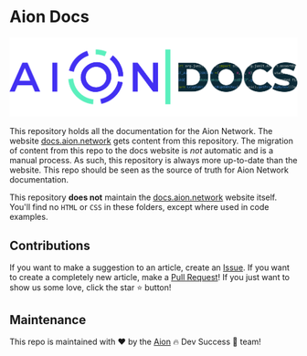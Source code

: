 # Aion Docs

![Aion Logo](/aion-docs-logo.png)

This repository holds all the documentation for the Aion Network. The website [docs.aion.network](https://docs.aion.network/) gets content from this repository. The migration of content from this repo to the docs website is _not_ automatic and is a manual process. As such, this repository is always more up-to-date than the website. This repo should be seen as the source of truth for Aion Network documentation.

This repository **does not** maintain the [docs.aion.network](https://docs.aion.network) website itself. You'll find no `HTML` or `CSS` in these folders, except where used in code examples.

## Contributions

If you want to make a suggestion to an article, create an [Issue](https://github.com/aionnetwork/docs/issues). If you want to create a completely new article, make a [Pull Request](https://github.com/aionnetwork/docs/pulls)! If you just want to show us some love, click the star :star: button!

## Maintenance

This repo is maintained with ❤️ by the [Aion](https://aion.network) :fire: Dev Success :100: team!
